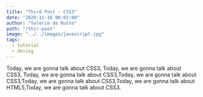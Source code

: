 ```yaml
---
title: "Third Post - CSS3"
date: "2020-11-18 00:02:00"
author: "Valerie de Rutte"
path: "/thir-post"
image: "../../images/javascript.jpg"
tags:
  - tutorial
  - desing
---
```


Today, we are gonna talk about CSS3, Today, we are gonna talk about CSS3, Today, we are gonna talk about CSS3,Today, we are gonna talk about CSS3,Today, we are gonna talk about CSS3,Today, we are gonna talk about HTML5,Today, we are gonna talk about CSS3.
